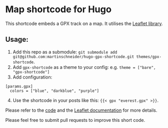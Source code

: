 # Map shortcode for Hugo

This shortcode embeds a GPX track on a map. It utilises the [Leaflet library](https://leafletjs.com).

## Usage:

1. Add this repo as a submodule: `git submodule add git@github.com:martinschneider/hugo-gpx-shortcode.git themes/gpx-shortcode`.
2. Add `gpx-shortcode` as a theme to your config: e.g. `theme = ["bare", "gpx-shortcode"]`
3. Add configuration:

```
[params.gpx]
  colors = ["blue", "darkblue", "purple"]
```

4. Use the shortcode in your posts like this: `{{< gpx "everest.gpx" >}}`.

Please refer to the [code](layouts/shortcodes/gpx.html) and the [Leaflet documentation](https://leafletjs.com/) for more details.

Please feel free to submit pull requests to improve this short code.
